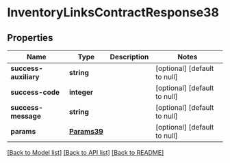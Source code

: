 # InventoryLinksContractResponse38

## Properties
Name | Type | Description | Notes
------------ | ------------- | ------------- | -------------
**success-auxiliary** | **string** |  | [optional] [default to null]
**success-code** | **integer** |  | [optional] [default to null]
**success-message** | **string** |  | [optional] [default to null]
**params** | [**Params39**](Params39.md) |  | [optional] [default to null]

[[Back to Model list]](../README.md#documentation-for-models) [[Back to API list]](../README.md#documentation-for-api-endpoints) [[Back to README]](../README.md)


